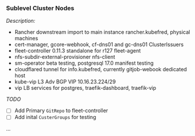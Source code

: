 ### Sublevel Cluster Nodes
 
_Description:_
 * Rancher downstream import to main instance rancher.kubefred, physical machines
 * cert-manager, gcore-webhook, cf-dns01 and gc-dns01 ClusterIssuers 
 * fleet-controller 0.11.3 standalone for r127 fleet-agent
 * nfs-subdir-external-provisioner nfs-client 
 * sm-operator beta testing, postgresql 17.0 manifest testing
 * cloudflared tunnel for info.kubefred, currently gitjob-webook dedicated host
 * kube-vip L3 Adv BGP VIP 10.16.23.224/29
 * vip LB services for postgres, traefik-dashboard, traefik-vip

_TODO_
- [ ] Add Primary `GitRepo` to fleet-controller
- [ ] Add inital `CusterGroups` for testing

...
